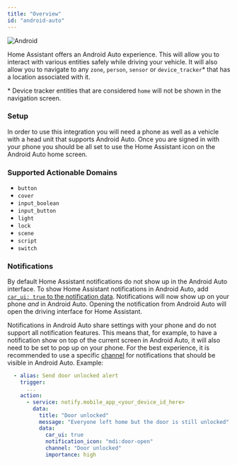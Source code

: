 ```yaml
---
title: "Overview"
id: "android-auto"
---
```


![Android](/assets/android.svg)

Home Assistant offers an Android Auto experience. This will allow you to interact with various entities safely while driving your vehicle. It will also allow you to navigate to any `zone`, `person`, `sensor` or `device_tracker`* that has a location associated with it.

\* Device tracker entities that are considered `home` will not be shown in the navigation screen.

### Setup

In order to use this integration you will need a phone as well as a vehicle with a head unit that supports Android Auto. Once you are signed in with your phone you should be all set to use the Home Assistant icon on the Android Auto home screen.

### Supported Actionable Domains

- `button`
- `cover`
- `input_boolean`
- `input_button`
- `light`
- `lock`
- `scene`
- `script`
- `switch`

### Notifications

By default Home Assistant notifications do not show up in the Android Auto interface. To show Home Assistant notifications in Android Auto, add [`car_ui: true` to the notification data](../notifications/basic.md#android-auto-visibility). Notifications will now show up on your phone _and_ in Android Auto. Opening the notification from Android Auto will open the driving interface for Home Assistant.

Notifications in Android Auto share settings with your phone and do not support all notification features. This means that, for example, to have a notification show on top of the current screen in Android Auto, it will also need to be set to pop up on your phone. For the best experience, it is recommended to use a specific [channel](../notifications/basic.md#notification-channels) for notifications that should be visible in Android Auto. Example:

```yaml
  - alias: Send door unlocked alert
    trigger:
      ...
    action:
      - service: notify.mobile_app_<your_device_id_here>
        data:
          title: "Door unlocked"
          message: "Everyone left home but the door is still unlocked"
          data:
            car_ui: true
            notification_icon: "mdi:door-open"
            channel: "Door unlocked"
            importance: high
```

